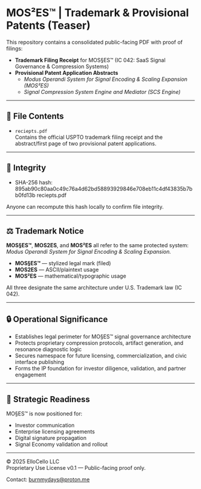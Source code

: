 # MOS²ES™ | Trademark & Provisional Patents (Teaser)

This repository contains a consolidated public-facing PDF with proof of filings:  

- **Trademark Filing Receipt** for MOS§ES™ (IC 042: SaaS Signal Governance & Compression Systems)  
- **Provisional Patent Application Abstracts**  
  - *Modus Operandi System for Signal Encoding & Scaling Expansion (MOS²ES)*  
  - *Signal Compression System Engine and Mediator (SCS Engine)*  

---

## 📂 File Contents
- `reciepts.pdf`  
  Contains the official USPTO trademark filing receipt and the abstract/first page of two provisional patent applications.

---

## 🔑 Integrity
- SHA-256 hash:  895ab90c80aa0c49c76a4d62bd58893929846e708eb11c4df43835b7bb0fd13b  reciepts.pdf



Anyone can recompute this hash locally to confirm file integrity.

---

## ⚖️ Trademark Notice
**MOS§ES™**, **MOS2ES**, and **MOS²ES** all refer to the same protected system:  
*Modus Operandi System for Signal Encoding & Scaling Expansion.*

- **MOS§ES™** — stylized legal mark (filed)  
- **MOS2ES** — ASCII/plaintext usage  
- **MOS²ES** — mathematical/typographic usage  

All three designate the same architecture under U.S. Trademark law (IC 042).


---

## 🔒 Operational Significance  
- Establishes legal perimeter for MO§ES™ signal governance architecture  
- Protects proprietary compression protocols, artifact generation, and resonance diagnostic logic  
- Secures namespace for future licensing, commercialization, and civic interface publishing  
- Forms the IP foundation for investor diligence, validation, and partner engagement

---

## 🧭 Strategic Readiness  
MO§ES™ is now positioned for:  
- Investor communication  
- Enterprise licensing agreements  
- Digital signature propagation  
- Signal Economy validation and rollout

---
© 2025 ElloCello LLC  
Proprietary Use License v0.1 — Public-facing proof only.  

Contact: burnmydays@proton.me

